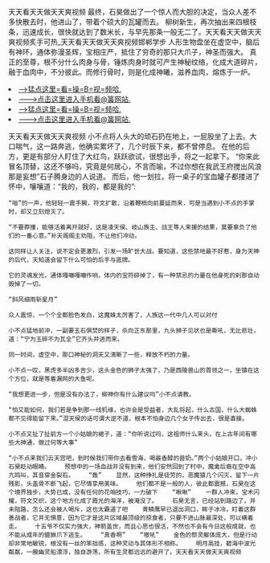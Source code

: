 天天看天天做天天爽视频    最终，石昊做出了一个惊人而大胆的决定，当众人差不多快散去时，他进山了，带着个硕大的瓦罐而去。    柳树新生，再次抽出来四根枝条，迅速成长，很快就达到了数米长，与早先那条一般无二了。天天看天天做天天爽视频炙手可热_天天看天天做天天爽视频邯郸学步    人形生物盘坐在虚空中，脑后有神环，通体弥漫圣辉，宝相庄严，抵住了穷奇的那只大爪子，神圣而强大。    真正的至尊，根不分什么肉身与骨，锤炼肉身时就可产生神秘纹络，化成大道碎片，融于血肉中，不分彼此。而修行骨时，则是化成神曦，滋养血肉，熔炼于一炉。

<li><a href="http://okcjok302.bb906.cc/#md_1013">-->猛点这里=看=操=B=视=频哈.</a></li>
<li><a href="http://okcjok302.bb906.cc/#md_1013">--->点击这里进入手机看@簧网站.</a></li>





<li><a href="http://okcjok302.bb906.cc/#md_1013">-->猛点这里=看=操=B=视=频哈.</a></li>
<li><a href="http://okcjok302.bb906.cc/#md_1013">--->点击这里进入手机看@簧网站.</a></li>



天天看天天做天天爽视频    小不点将人头大的顽石扔在地上，一屁股坐了上去。大口喘气，这一路奔逃，他确实累坏了，几个时辰下来，都不曾停息。    在他的后方，更是有部分人盯住了大红鸟，跃跃欲试，很想出手，将之一起拿下。    “你来此冒名顶替，这还不够吗，究竟是何居心，不言而喻，不过你想在我武王府搅出风浪那是妄想”石子腾身边的人说道。    而后，他一划拉，将一桌子的宝血罐子都搂进了怀中，嚷嚷道：“我的，我的，都是我的”:

    “嗡”的一声，他轻轻一震手腕，符文扩散，沿着鞭梢向前蔓延而来，可是当遇到小不点的手掌时，却又立刻熄灭了。

    “不要莽撞，能够活着离开就好，这是凌天侯、岐山族主、战王等人来援的结果，莫要辜负了他们的一番心意。”补天阁阁主劝阻，不让他们冲动。

    这同样让人关注，说不定会更激烈，引发一场旷世大战。要知道，这些禁地最不好惹，身为天神的后代，天知道会留下什么可怕的后手与底牌。

    它的灵魂发光，通体嘎嘣嘎嘣作响，体内的宝符碎掉了，有一种禁忌的力量在他身死的刹那自动毁掉了一切。

    “斜风细雨斩星月”

    众人震惊，一个个全都脸色发白，这魔蛛太厉害了，人族这一代中几人可以对付

    小不点猛地前冲，一副要玉石俱焚的样子，杀向正东那里，九头狮子见状也是嘶吼，无比悲壮，道：“宁为玉碎不为瓦全”它齐头并进而来。

    同一时间，虚空中，那口神秘的洞天又清晰了一些，释放不朽的力量。

    小不点一叹，黑虎多半凶多吉少，这头金色的狮子太强了，乃是西陵兽山的首领之一，坐镇在这个方位，就是等着漏网的大鱼呢。

    “我想更进一步，但是没有办法了，柳神你有什么建议吗”小不点请教。

    “怕又能如何，我们若是争到那一线机缘，也许会是受益者，大乱将起，什么古国，什么大蜘蛛都不见得能留下来。”混天侯的话可谓大逆不道，根本不怕身边几个女子传出去，很是直接。

    小不点又扯了扯前方一个小姑娘的裙子，道：“你听说过吗，这祖师什么来头，在上古年间有哪些大神通，做过何等大事”

    “小不点来我们云天宫吧，到时候我们带你去看雪海，喝最香醇的兽奶。”两个小姑娘开口，冲小石昊眨动眼睛。    预想中的一场血战并没有到来，他们安然回到了村中，魔禽后裔在空中高亢鸣叫，其音穿金裂石。    “轰”    显然，这种挣扎是徒劳的，恶魔猿几个闪灭，留下一片残影，头盖骨不断飞起，它尽情享用美味。    他们都不是一般的人，彼此都震撼，石昊在这个境界独步，大势已成，没有任何的花哨技巧，一力破下    “啾啾”    一群人冲来，宝术闪耀，符文交织，这个地方化成了霞光的海洋，被淹没了。    石昊无言，已经站到路边了，并未阻路，怎么还会被人喝斥，这也太霸道了吧    青鳞鹰早已退出洞口，眸子冰冷，盯着这群善战者，它并无惧意，因为它才是这片区域最顶级的掠食者，只要不进山脉最深处，可以横着走。    十五爷不仅实力强大，神箭盖世，而且心思也很活，不然也不会有今日这般成就，也不能从成年的貔貅爪下逃生。    “真香啊”    “嗷吼”    金色的祭灵躯体庞大，但是行动却非常地敏锐，根没有一丝的笨拙感，这种灵动与其体形不相称。    明月高挂，碧海中波光粼粼，一艘幽灵船漂浮，独自游荡，所有生灵都远远的避开了。天天看天天做天天爽视频
